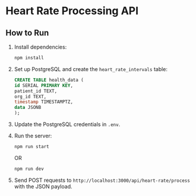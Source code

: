 # Heart Rate Processing API

## How to Run

1. Install dependencies:
    ```bash
    npm install
    ```

2. Set up PostgreSQL and create the `heart_rate_intervals` table:
    ```sql
    CREATE TABLE health_data (
    id SERIAL PRIMARY KEY,
    patient_id TEXT,
    org_id TEXT,
    timestamp TIMESTAMPTZ,
    data JSONB
   ); 
   ```

3. Update the PostgreSQL credentials in `.env`.

4. Run the server:
    ```bash
    npm run start 
    ```
   OR
    ```bash
    npm run dev 
    ```

5. Send POST requests to `http://localhost:3000/api/heart-rate/process` with the JSON payload.
